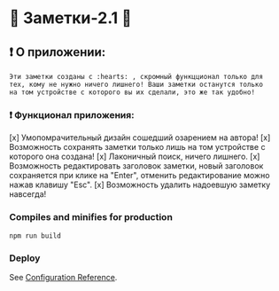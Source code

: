 # :floppy_disk: Заметки-2.1 :notebook_with_decorative_cover:

## :heavy_exclamation_mark: О приложении:
```
Эти заметки созданы с :hearts: , скромный функцционал только для 
тех, кому не нужно ничего лишнего! Ваши заметки останутся только 
на том устройстве с которого вы их сделали, это же так удобно!
```

### :heavy_exclamation_mark: Функционал приложения:

[x] Умопомрачительный дизайн сошедший озарением на автора!
[x] Возможность сохранять заметки только лишь на том 
устройстве с которого она создана!
[x] Лаконичный поиск, ничего лишнего.
[x] Возможность редактировать заголовок заметки, новый заголовок
сохраняется при клике на "Enter", отменить редактирование можно
нажав клавишу "Esc".
[x] Возможность удалить надоевшую заметку навсегда!



### Compiles and minifies for production
```
npm run build
```

### Deploy
See [Configuration Reference](https://cli.vuejs.org/config/).
